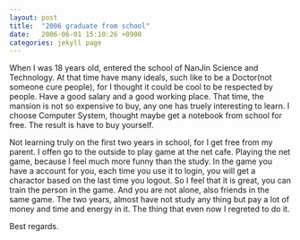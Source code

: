 ```yaml
---
layout: post
title:  "2006 graduate from school"
date:   2006-06-01 15:10:26 +0900
categories: jekyll page
---
```

When I was 18 years old, entered the school of NanJin Science and Technology. At that time have many ideals, such like to be a Doctor(not someone cure people), for I thought it could be cool to be respected by people. Have a good salary and a good working place. That time, the mansion is not so expensive to buy, any one has truely interesting to learn. I choose Computer System, thought maybe get a notebook from school for free. The result is have to buy yourself.

Not learning truly on the first two years in school, for I get free from my parent. I offen go to the outside to play game at the net cafe. Playing the net game, because I feel much more funny than the study. In the game you have a account for you, each time you use it to login, you will get a charactor based on the last time you logout. So I feel that it is great, you can train the person in the game. And you are not alone, also friends in the same game. The two years, almost have not study any thing but pay a lot of money and time and energy in it. The thing that even now I regreted to do it.

Best regards.
